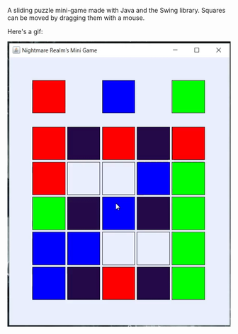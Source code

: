 A sliding puzzle mini-game made with Java and the Swing library. Squares can be moved by dragging them with a mouse.

Here's a gif:

![Demo gif](https://github.com/Rushional/nightmare-mini-game/blob/main/src/main/resources/Nightmare%20Realm%20gif.gif)
